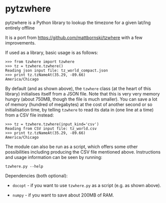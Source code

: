 pytzwhere
=========

pytzwhere is a Python library to lookup the timezone for a given lat/lng entirely offline

It is a port from https://github.com/mattbornski/tzwhere with a few improvements.

If used as a library, basic usage is as follows:

    >>> from tzwhere import tzwhere
    >>> tz = tzwhere.tzwhere()
    Reading json input file: tz_world_compact.json
    >>> print tz.tzNameAt(35.29, -89.66)
    America/Chicago

By default (and as shown above), the `tzwhere` class (at the heart of this library) initialises itself from a JSON file.  Note that this is very very memory hungry (about 750MB, though the file is much smaller).  You can save a lot of memory (hundred of megabytes) at the cost of another second or so initialisation time, by telling `tzwhere` to read its data in (one line at a time) from a CSV file instead:

    >>> tz = tzwhere.tzwhere(input_kind='csv')
    Reading from CSV input file: tz_world.csv
    >>> print tz.tzNameAt(35.29, -89.66)
    America/Chicago

The module can also be run as a script, which offers some other possibilities including producing the CSV file mentioned above.  Instructions and usage information can be seen by running:

    tzwhere.py --help

Dependencies (both optional):

  * `docopt` - if you want to use `tzwhere.py` as a script (e.g. as shown above).

  * `numpy` - if you want to save about 200MB of RAM.
